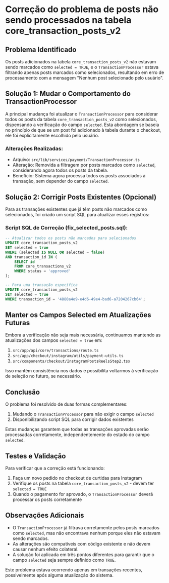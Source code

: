 # Correção do problema de posts não sendo processados na tabela core_transaction_posts_v2

## Problema Identificado

Os posts adicionados na tabela `core_transaction_posts_v2` não estavam sendo marcados como `selected = TRUE`, e o `TransactionProcessor` estava filtrando apenas posts marcados como selecionados, resultando em erro de processamento com a mensagem "Nenhum post selecionado pelo usuário".

## Solução 1: Mudar o Comportamento do TransactionProcessor

A principal mudança foi atualizar o `TransactionProcessor` para considerar todos os posts da tabela `core_transaction_posts_v2` como selecionados, dispensando a verificação do campo `selected`. Esta abordagem se baseia no princípio de que se um post foi adicionado à tabela durante o checkout, ele foi explicitamente escolhido pelo usuário.

### Alterações Realizadas:

- Arquivo: `src/lib/services/payment/TransactionProcessor.ts`
- Alteração: Removida a filtragem por posts marcados como `selected`, considerando agora todos os posts da tabela.
- Benefício: Sistema agora processa todos os posts associados à transação, sem depender do campo `selected`.

## Solução 2: Corrigir Posts Existentes (Opcional)

Para as transações existentes que já têm posts não marcados como selecionados, foi criado um script SQL para atualizar esses registros:

### Script SQL de Correção (fix_selected_posts.sql):

```sql
-- Atualizar todos os posts não marcados para selecionados
UPDATE core_transaction_posts_v2
SET selected = true
WHERE (selected IS NULL OR selected = false)
AND transaction_id IN (
    SELECT id 
    FROM core_transactions_v2 
    WHERE status = 'approved'
);

-- Para uma transação específica
UPDATE core_transaction_posts_v2
SET selected = true
WHERE transaction_id = '4880a4e9-e4d6-49e4-bad6-a7204267cb64';
```

## Manter os Campos Selected em Atualizações Futuras

Embora a verificação não seja mais necessária, continuamos mantendo as atualizações dos campos `selected = true` em:

1. `src/app/api/core/transactions/route.ts`
2. `src/app/checkout/instagram/utils/payment-utils.ts`
3. `src/components/checkout/InstagramPostsReelsStep2.tsx`

Isso mantém consistência nos dados e possibilita voltarmos à verificação de seleção no futuro, se necessário.

## Conclusão

O problema foi resolvido de duas formas complementares:

1. Mudando o `TransactionProcessor` para não exigir o campo `selected`
2. Disponibilizando script SQL para corrigir dados existentes

Estas mudanças garantem que todas as transações aprovadas serão processadas corretamente, independentemente do estado do campo `selected`.

## Testes e Validação

Para verificar que a correção está funcionando:

1. Faça um novo pedido no checkout de curtidas para Instagram
2. Verifique os posts na tabela `core_transaction_posts_v2` - devem ter `selected = TRUE`
3. Quando o pagamento for aprovado, o `TransactionProcessor` deverá processar os posts corretamente

## Observações Adicionais

- O `TransactionProcessor` já filtrava corretamente pelos posts marcados como `selected`, mas não encontrava nenhum porque eles não estavam sendo marcados.
- As alterações são compatíveis com código existente e não devem causar nenhum efeito colateral.
- A solução foi aplicada em três pontos diferentes para garantir que o campo `selected` seja sempre definido como `TRUE`.

Este problema estava ocorrendo apenas em transações recentes, possivelmente após alguma atualização do sistema. 